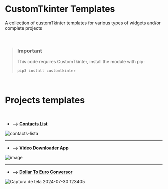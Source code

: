 # CustomTkinter Templates
A collection of customTkinter templates for various types of widgets and/or complete projects

<br>

> ### Important
> This code requires CustomTkinter, install the module with pip:
> ```
> pip3 install customtkinter
> ```

<br>

# Projects templates

<br>

* **--> [Contacts List](https://github.com/arthurdeka/CustomTkinter-Templates/blob/main/app-EXAMPLES/Contacts-List.py)**

![contacts-lista](https://user-images.githubusercontent.com/97618574/217103307-72e63e50-99fc-46f2-af67-4046039280d4.png)

---
* **--> [Video Downloader App](https://github.com/arthurdeka/CustomTkinter-Templates/tree/main/app-EXAMPLES/video-downloader-app)**

![image](https://user-images.githubusercontent.com/97618574/231630467-abcf28d0-413e-4b80-922c-9e12071d9c5c.png)

---
* **--> [Dollar To Euro Conversor](https://github.com/arthurdeka/CustomTkinter-Templates/blob/main/app-EXAMPLES/Dollar-To-Euro-Conversor.py)**

![Captura de tela 2024-07-30 123405](https://github.com/user-attachments/assets/d291b0bf-46ef-430a-ab1a-04c87e3348e5)
